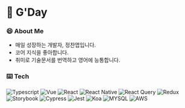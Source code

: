 # 🌊 G'Day
### 😄 About Me
+ 매일 성장하는 개발자, 정찬엽입니다.
+ 코어 지식을 좋아합니다.
+ 취미로 기술문서를 번역하고 영어에 능통합니다.

### ⌨️ Tech
![Typescript](https://img.shields.io/badge/-TypeScript-007ACC?&logo=TypeScript&logoColor=white)
![Vue](https://img.shields.io/badge/-Vue-4FC08D?&logo=Vue.js&logoColor=white)
![React](https://img.shields.io/badge/-React-61DAFB?&logo=react&logoColor=white)
![React Native](https://img.shields.io/badge/-React_Native-61DAFB?&logo=react&logoColor=white)
![React Query](https://img.shields.io/badge/-React_Query-ff4454?&logo=react&query&logoColor=white)
![Redux](https://img.shields.io/badge/-Redux-764ABC?&logo=redux&logoColor=white)\
![Storybook](https://img.shields.io/badge/-Storybook-FF4785?&logo=Storybook&logoColor=white)
![Cypress](https://img.shields.io/badge/-Cypress-17202C?&logo=Cypress&logoColor=white)
![Jest](https://img.shields.io/badge/-Jest-C21325?&logo=Jest&logoColor=white)
![Koa](https://img.shields.io/badge/-Koa-33333D?&logo=Koa&logoColor=white)
![MYSQL](https://img.shields.io/badge/-MySQL-4479A1?&logo=MySQL&logoColor=white)
![AWS](https://img.shields.io/badge/-AWS-232F3E?&logo=Amazon-AWS&logoColor=white)
